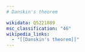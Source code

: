 ```yaml
---
# Danskin's theorem

wikidata: Q5221089
msc_classification: "46"
wikipedia_links:
  - "[[Danskin's theorem]]"
---
```

